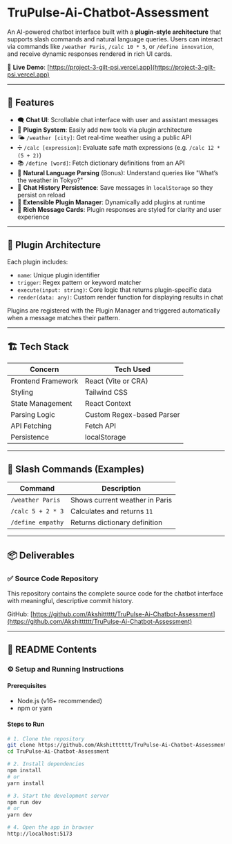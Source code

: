 # TruPulse-Ai-Chatbot-Assessment


An AI-powered chatbot interface built with a **plugin-style architecture** that supports slash commands and natural language queries. Users can interact via commands like `/weather Paris`, `/calc 10 * 5`, or `/define innovation`, and receive dynamic responses rendered in rich UI cards.

🔗 **Live Demo**: [https://project-3-gilt-psi.vercel.app](https://project-3-gilt-psi.vercel.app)

---

## 🚀 Features

- 🗨️ **Chat UI**: Scrollable chat interface with user and assistant messages
- 🔌 **Plugin System**: Easily add new tools via plugin architecture
- 🌤️ `/weather [city]`: Get real-time weather using a public API
- ➗ `/calc [expression]`: Evaluate safe math expressions (e.g. `/calc 12 * (5 + 2)`)
- 📚 `/define [word]`: Fetch dictionary definitions from an API
- 💬 **Natural Language Parsing** (Bonus): Understand queries like "What’s the weather in Tokyo?"
- 💾 **Chat History Persistence**: Save messages in `localStorage` so they persist on reload
- 🧩 **Extensible Plugin Manager**: Dynamically add plugins at runtime
- 🎨 **Rich Message Cards**: Plugin responses are styled for clarity and user experience

---

## 🧠 Plugin Architecture

Each plugin includes:

- `name`: Unique plugin identifier
- `trigger`: Regex pattern or keyword matcher
- `execute(input: string)`: Core logic that returns plugin-specific data
- `render(data: any)`: Custom render function for displaying results in chat

Plugins are registered with the Plugin Manager and triggered automatically when a message matches their pattern.

---

## 🏗️ Tech Stack

| Concern             | Tech Used             |
|---------------------|------------------------|
| Frontend Framework  | React (Vite or CRA)   |
| Styling             | Tailwind CSS          |
| State Management    | React Context         |
| Parsing Logic       | Custom Regex-based Parser |
| API Fetching        | Fetch API             |
| Persistence         | localStorage          |

---

## 🧪 Slash Commands (Examples)

| Command              | Description                        |
|----------------------|------------------------------------|
| `/weather Paris`     | Shows current weather in Paris     |
| `/calc 5 + 2 * 3`     | Calculates and returns `11`        |
| `/define empathy`    | Returns dictionary definition       |

---

## 📦 Deliverables

### ✅ Source Code Repository
This repository contains the complete source code for the chatbot interface with meaningful, descriptive commit history.

GitHub: [https://github.com/Akshitttttt/TruPulse-Ai-Chatbot-Assessment](https://github.com/Akshitttttt/TruPulse-Ai-Chatbot-Assessment)

---

## 📄 README Contents

### ⚙️ Setup and Running Instructions

#### Prerequisites
- Node.js (v16+ recommended)
- npm or yarn

#### Steps to Run

```bash
# 1. Clone the repository
git clone https://github.com/Akshitttttt/TruPulse-Ai-Chatbot-Assessment.git
cd TruPulse-Ai-Chatbot-Assessment

# 2. Install dependencies
npm install
# or
yarn install

# 3. Start the development server
npm run dev
# or
yarn dev

# 4. Open the app in browser
http://localhost:5173





